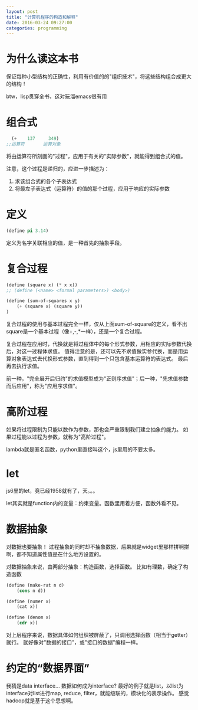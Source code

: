 ```yaml
---
layout: post
title: "计算机程序的构造和解释"
date: 2016-03-24 09:27:00
categories: programming
---
```


# 为什么读这本书

保证每种小型结构的正确性，利用有价值的的"组织技术"，将这些结构组合成更大的结构！

btw，lisp贯穿全书，这对玩溜emacs很有用

# 组合式

```lisp
  (+    137     349)
;;运算符       运算对象
```

将由运算符所刻画的"过程"，应用于有关的"实际参数"，就能得到组合式的值。

注意，这个过程是递归的，应进一步描述为：

1. 求该组合式的各个子表达式
2. 将最左子表达式（运算符）的值的那个过程，应用于响应的实际参数

# 定义

```lisp
(define pi 3.14)
```

定义为名字关联相应的值，是一种首先的抽象手段。

# 复合过程

```lisp
(define (square x) (* x x))
;; (define (<name> <formal parameters>) <body>)

(define (sum-of-squares x y)
    (+ (square x) (square y))
)
```

复合过程的使用与基本过程完全一样，仅从上面sum-of-square的定义，看不出square是一个基本过程（像+,-,*一样），还是一个复合过程。

复合过程在应用时，代换就是将过程体中的每个形式参数，用相应的实际参数代换后，对这一过程体求值。
值得注意的是，还可以先不求值做实参代换，而是用运算对象表达式去代换形式参数，直到得到一个只包含基本运算符的表达式。
最后再去执行求值。

前一种，"完全展开后归约"的求值模型成为"正则序求值"；后一种，"先求值参数而后应用"，称为"应用序求值"。

# 高阶过程

如果将过程限制为只能以数作为参数，那也会严重限制我们建立抽象的能力。
如果过程能以过程为参数，就称为"高阶过程"。

lambda就是匿名函数，python里直接叫这个，js里用的不要太多。

# let

js6里的let，竟已经1958就有了，天。。。

let其实就是function内的变量：约束变量。函数里用着方便，函数外看不见。

# 数据抽象

对数据也要抽象！
过程抽象的同时却不抽象数据，后果就是widget里那样拼啊拼啊，都不知道属性值是在什么地方设置的。

对数据抽象来说，由两部分抽象：构造函数，选择函数。
比如有理数，确定了构造函数

```lisp
(define (make-rat n d)
    (cons n d))

(define (numer x)
    (cat x))

(define (denom x)
    (cdr x))
```

对上层程序来说，数据具体如何组织被屏蔽了，只调用选择函数（相当于getter）就行。
就好像对"数据的接口"，或"接口的数据"编程一样。

# 约定的“数据界面”

我猜是data interface... 数据如何成为interface?
最好的例子就是list，以list为interface对list进行map, reduce, filter，就能级联的，模块化的表示操作。
感觉hadoop就是基于这个思想啊。